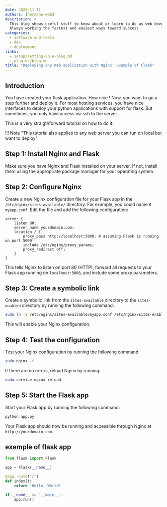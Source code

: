 ```yaml
---
date: 2023-11-11
authors: [hermann-web]
description: >
  This blog shows useful stuff to know about or learn to do as web developer or data scientist/engineer
  Always working the fastest and easiest ways toward success
categories:
  - software-and-tools
  - dev
  - deployment
links:
  - setup/setting-up-a-blog.md
  - plugins/blog.md
title: "Deploying any Web application with Nginx: Example of Flask"
---
```


## Introduction
You have created your flask application. How nice !
Now, you want to go a step further and deploy it. 
For most hosting services, you have nice interfaces to deploy your python applications with support for flask.
But sometimes, you only have access via ssh to the server.

This is a very straigthforward tutorial on how to do it.

!!! Note "This tutorial also applies to any web server you can run on local but want to deploy"


## Step 1: Install Nginx and Flask

Make sure you have Nginx and Flask installed on your server. If not, install them using the appropriate package manager for your operating system.

## Step 2: Configure Nginx

Create a new Nginx configuration file for your Flask app in the `/etc/nginx/sites-available/` directory. For example, you could name it `myapp.conf`. Edit the file and add the following configuration:

<!-- more -->

```
server {
    listen 80;
    server_name yourdomain.com;
    location / {
        proxy_pass http://localhost:5000; # assuming Flask is running on port 5000
        include /etc/nginx/proxy_params;
        proxy_redirect off;
    }
}
```

This tells Nginx to listen on port 80 (HTTP), forward all requests to your Flask app running on `localhost:5000`, and include some proxy parameters.

## Step 3: Create a symbolic link

Create a symbolic link from the `sites-available` directory to the `sites-enabled` directory by running the following command:

```bash
sudo ln -s /etc/nginx/sites-available/myapp.conf /etc/nginx/sites-enabled/
```

This will enable your Nginx configuration.

## Step 4: Test the configuration

Test your Nginx configuration by running the following command:
```bash
sudo nginx -t
```

If there are no errors, reload Nginx by running:
```bash
sudo service nginx reload
```

## Step 5: Start the Flask app

Start your Flask app by running the following command:
```bash
python app.py
```

Your Flask app should now be running and accessible through Nginx at `http://yourdomain.com`.

## exemple of flask app
```python
from flask import Flask

app = Flask(__name__)

@app.route('/')
def index():
    return 'Hello, World!'

if __name__ == '__main__':
    app.run()
```
